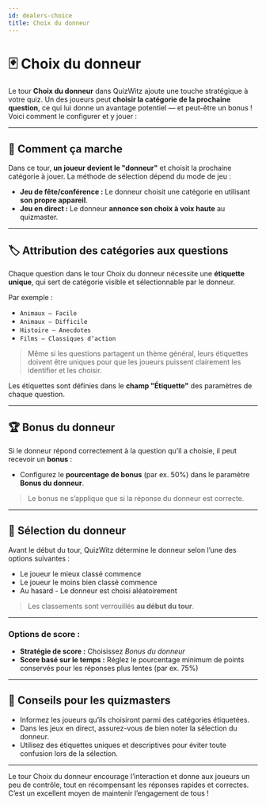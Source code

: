 ```yaml
---
id: dealers-choice
title: Choix du donneur
---
```


# 🃏 Choix du donneur

Le tour **Choix du donneur** dans QuizWitz ajoute une touche stratégique à votre quiz.
Un des joueurs peut **choisir la catégorie de la prochaine question**, ce qui lui donne un avantage potentiel — et peut-être un bonus ! Voici comment le configurer et y jouer :

---

## 🔧 Comment ça marche

Dans ce tour, **un joueur devient le "donneur"** et choisit la prochaine catégorie à jouer. La méthode de sélection dépend du mode de jeu :

- **Jeu de fête/conférence :** Le donneur choisit une catégorie en utilisant **son propre appareil**.
- **Jeu en direct :** Le donneur **annonce son choix à voix haute** au quizmaster.

---

## 🏷️ Attribution des catégories aux questions

Chaque question dans le tour Choix du donneur nécessite une **étiquette unique**, qui sert de catégorie visible et sélectionnable par le donneur.

Par exemple :

- `Animaux – Facile`
- `Animaux – Difficile`
- `Histoire – Anecdotes`
- `Films – Classiques d’action`

> Même si les questions partagent un thème général, leurs étiquettes doivent être uniques pour que les joueurs puissent clairement les identifier et les choisir.

Les étiquettes sont définies dans le **champ "Étiquette"** des paramètres de chaque question.

---

## 🏆 Bonus du donneur

Si le donneur répond correctement à la question qu’il a choisie, il peut recevoir un **bonus** :

- Configurez le **pourcentage de bonus** (par ex. 50%) dans le paramètre **Bonus du donneur**.

> Le bonus ne s’applique que si la réponse du donneur est correcte.

---

## 👑 Sélection du donneur

Avant le début du tour, QuizWitz détermine le donneur selon l’une des options suivantes :

- Le joueur le mieux classé commence
- Le joueur le moins bien classé commence
- Au hasard - Le donneur est choisi aléatoirement

> Les classements sont verrouillés **au début du tour**.

---

### Options de score :

- **Stratégie de score :** Choisissez _Bonus du donneur_
- **Score basé sur le temps :** Réglez le pourcentage minimum de points conservés pour les réponses plus lentes (par ex. 75%)

---

## 📝 Conseils pour les quizmasters

- Informez les joueurs qu’ils choisiront parmi des catégories étiquetées.
- Dans les jeux en direct, assurez-vous de bien noter la sélection du donneur.
- Utilisez des étiquettes uniques et descriptives pour éviter toute confusion lors de la sélection.

---

Le tour Choix du donneur encourage l’interaction et donne aux joueurs un peu de contrôle, tout en récompensant les réponses rapides et correctes. C’est un excellent moyen de maintenir l’engagement de tous !

